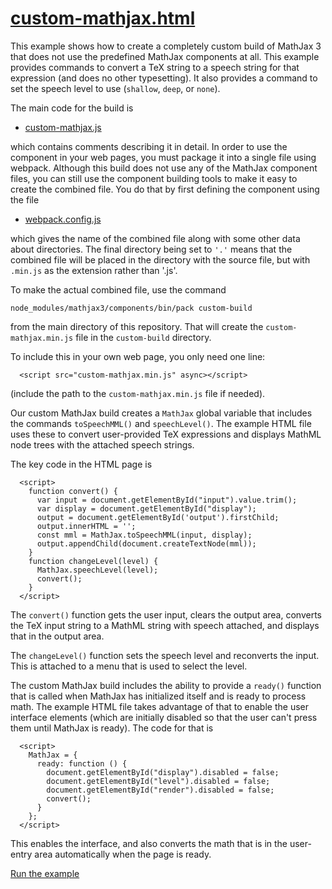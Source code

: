 # [custom-mathjax.html](https://mathjax.github.io/mj3-demos/custom-build/custom-mathjax.html)

This example shows how to create a completely custom build of MathJax 3 that does not use the predefined MathJax components at all.  This example provides commands to convert a TeX string to a speech string for that expression (and does no other typesetting).  It also provides a command to set the speech level to use (`shallow`, `deep`, or `none`).

The main code for the build is

* [custom-mathjax.js](custom-mathjax.js)

which contains comments describing it in detail.  In order to use the component in your web pages, you must package it into a single file using webpack.  Although this build does not use any of the MathJax component files, you can still use the component building tools to make it easy to create the combined file.  You do that by first defining the component using the file

* [webpack.config.js](webpack.config.js)

which gives the name of the combined file along with some other data about directories.  The final directory being set to `'.'` means that the combined file will be placed in the directory with the source file, but with `.min.js` as the extension rather than '.js'.

To make the actual combined file, use the command

```
node_modules/mathjax3/components/bin/pack custom-build
```

from the main directory of this repository.  That will create the `custom-mathjax.min.js` file in the `custom-build` directory.

To include this in your own web page, you only need one line:

```
  <script src="custom-mathjax.min.js" async></script>
```

(include the path to the `custom-mathjax.min.js` file if needed).

Our custom MathJax build creates a `MathJax` global variable that includes the commands `toSpeechMML()` and `speechLevel()`.  The example HTML file uses these to convert user-provided TeX expressions and displays MathML node trees with the attached speech strings.

The key code in the HTML page is

```
  <script>
    function convert() {
      var input = document.getElementById("input").value.trim();
      var display = document.getElementById("display");
      output = document.getElementById('output').firstChild;
      output.innerHTML = '';
      const mml = MathJax.toSpeechMML(input, display);
      output.appendChild(document.createTextNode(mml));
    }
    function changeLevel(level) {
      MathJax.speechLevel(level);
      convert();
    }
  </script>
```

The `convert()` function gets the user input, clears the output area, converts the TeX input string to a MathML string with speech attached, and displays that in the output area.

The `changeLevel()` function sets the speech level and reconverts the input.  This is attached to a menu that is used to select the level.

The custom MathJax build includes the ability to provide a `ready()` function that is called when MathJax has initialized itself and is ready to process math.  The example HTML file takes advantage of that to enable the user interface elements (which are initially disabled so that the user can't press them until MathJax is ready).  The code for that is

```
  <script>
    MathJax = {
      ready: function () {
        document.getElementById("display").disabled = false;
        document.getElementById("level").disabled = false;
        document.getElementById("render").disabled = false;
        convert();
      }
    };
  </script>
```

This enables the interface, and also converts the math that is in the user-entry area automatically when the page is ready.

[Run the example](https://mathjax.github.io/mj3-demos/custom-build/custom-mathjax.html)
